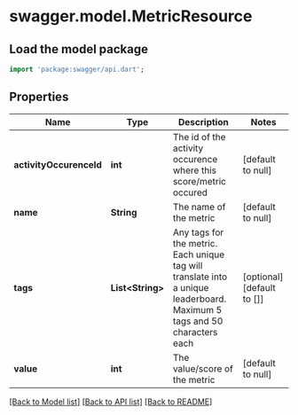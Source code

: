 # swagger.model.MetricResource

## Load the model package
```dart
import 'package:swagger/api.dart';
```

## Properties
Name | Type | Description | Notes
------------ | ------------- | ------------- | -------------
**activityOccurenceId** | **int** | The id of the activity occurence where this score/metric occured | [default to null]
**name** | **String** | The name of the metric | [default to null]
**tags** | **List&lt;String&gt;** | Any tags for the metric. Each unique tag will translate into a unique leaderboard. Maximum 5 tags and 50 characters each | [optional] [default to []]
**value** | **int** | The value/score of the metric | [default to null]

[[Back to Model list]](../README.md#documentation-for-models) [[Back to API list]](../README.md#documentation-for-api-endpoints) [[Back to README]](../README.md)



